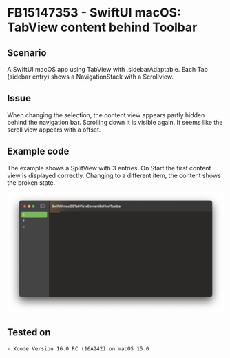 # FB15147353 - SwiftUI macOS: TabView content behind Toolbar

## Scenario

A SwiftUI macOS app using TabView with .sidebarAdaptable. Each Tab (sidebar entry) shows a NavigationStack with a Scrollview.


## Issue

When changing the selection, the content view appears partly hidden behind the navigation bar. Scrolling down it is visible again. It seems like the scroll view appears with a offset.

	
## Example code

The example shows a SplitView with 3 entries. On Start the first content view is displayed correctly. Changing to a different item, the content shows the broken state.

![screenshot](./screenshot.png)  


## Tested on

	- Xcode Version 16.0 RC (16A242) on macOS 15.0

